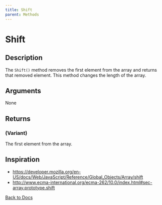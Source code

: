 ```yaml
---
title: Shift
parent: Methods
---
```


# Shift

## Description
The `Shift()` method removes the first element from the array and returns that removed element. This method changes the length of the array.

## Arguments
None

## Returns
### (Variant) 
The first element from the array.

## Inspiration
* <https://developer.mozilla.org/en-US/docs/Web/JavaScript/Reference/Global_Objects/Array/shift>
* <http://www.ecma-international.org/ecma-262/10.0/index.html#sec-array.prototype.shift>

[Back to Docs](https://senipah.github.io/VBA-Better-Array/)